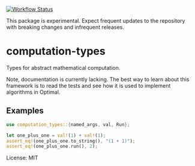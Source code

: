 [![Workflow Status](https://github.com/justinlovinger/optimal-rs/workflows/build/badge.svg)](https://github.com/justinlovinger/optimal-rs/actions?query=workflow%3A%22build%22)

This package is experimental.
Expect frequent updates to the repository
with breaking changes
and infrequent releases.

# computation-types

Types for abstract mathematical computation.

Note,
documentation is currently lacking.
The best way to learn about this framework
is to read the tests
and see how it is used to implement algorithms
in Optimal.

## Examples

```rust
use computation_types::{named_args, val, Run};

let one_plus_one = val!(1) + val!(1);
assert_eq!(one_plus_one.to_string(), "(1 + 1)");
assert_eq!(one_plus_one.run(), 2);
```

License: MIT
